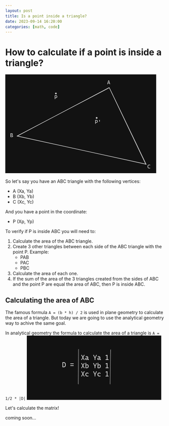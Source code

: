```yaml
---
layout: post
title: Is a point inside a triangle?
date: 2023-09-14 16:20:00
categories: [math, code]
---
```


# How to calculate if a point is inside a triangle?

![Triangle ABC](/all_collections/images/triangle_abc_p.png)

So let's say you have an ABC triangle  with the following vertices:
 - A (Xa, Ya)
 - B (Xb, Yb)
 - C (Xc, Yc)


And you have a point in the coordinate:
 - P (Xp, Yp)

To verify if P is inside ABC you will need to:
 1. Calculate the area of the ABC triangle.
 2. Create 3 other triangles between each side of the ABC triangle with the point P. Example:
	- PAB
	- PAC
	- PBC
3. Calculate the area of each one.
4. If the sum of the area of the 3 triangles created from the sides of ABC and the point P are equal the area of ABC, then P is inside ABC.

## Calculating the area of ABC

The famous formula `A = (b * h) / 2` is used in plane geometry to calculate the area of a triangle. But today we are going to use the analytical geometry way to achive the same goal.

In analytical geometry the formula to calculate the area of a triangle is `A = 1/2 * |D|`
![D](/all_collections/images/D.png)

Let's calculate the matrix!

coming soon...